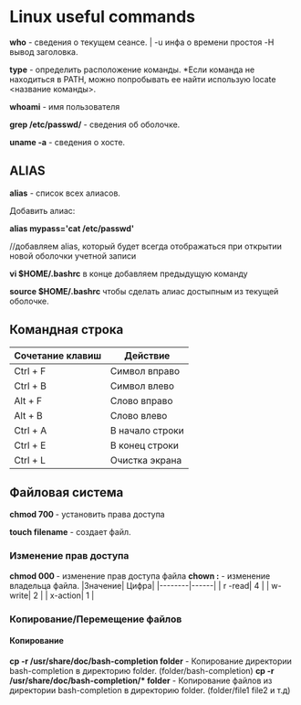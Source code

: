 # Linux useful commands


__who__  - сведения о текущем сеансе. | -u инфа о времени простоя -H вывод заголовка. 

__type__ - определить расположение команды. *Если команда не находиться в PATH, можно попробывать ее найти использую locate <название команды>.

__whoami__ - имя пользователя

__grep <name> /etc/passwd/__ - сведения об оболочке.

__uname -a__ - сведения о хосте.
  
## ALIAS
  
__alias__ - список всех алиасов.
  
Добавить алиас: 
  
__alias mypass='cat /etc/passwd'__ 
  
//добавляем alias, который будет всегда отображаться при открытии новой оболочки учетной записи
  
__vi $HOME/.bashrc__ в конце добавляем предыдущую команду

__source $HOME/.bashrc__ чтобы сделать алиас достыпным из текущей оболочке.   



## Командная строка

|Сочетание клавиш | Действие |
|-----------------|----------|
|Ctrl + F         |Символ вправо|
|Ctrl + B         |Символ влево|
|Alt + F         |Слово вправо|
|Alt + B         |Слово влево|
|Ctrl + A         |В начало строки|
|Ctrl + E         |В конец строки|
|Ctrl + L         |Очистка экрана|

## Файловая система

__chmod 700 <filename>__ - установить права доступа

__touch filename__ - создает файл.

### Изменение прав доступа

__chmod 000 <filename>__ - изменение прав доступа файла
__chown <user>:<group>__ - изменение владельца файла.
|Значение| Цифра|
|--------|------|
| r -read| 4    |
| w-write| 2    |
| x-action| 1   |

### Копирование/Перемещение файлов 
#### Копирование 

__cp -r /usr/share/doc/bash-completion folder__ - Копирование директории bash-completion в директорию folder. (folder/bash-completion)
__cp -r /usr/share/doc/bash-completion/* folder__ - Копирование файлов из директории bash-completion в директорию folder. (folder/file1 file2 и т.д)
